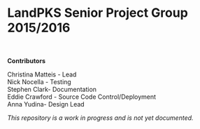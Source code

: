 <h1>LandPKS Senior Project Group 2015/2016 </h1><br />

<strong>Contributors</strong> <br />

Christina Matteis - Lead <br />
Nick Nocella - Testing <br />
Stephen Clark- Documentation <br />
Eddie Crawford - Source Code Control/Deployment <br />
Anna Yudina- Design Lead <br /> 

<em>This repository is a work in progress and is not yet documented.</em> <br />
